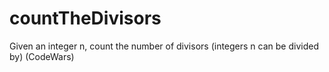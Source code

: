 # countTheDivisors
Given an integer n, count the number of divisors (integers n can be divided by) (CodeWars)
